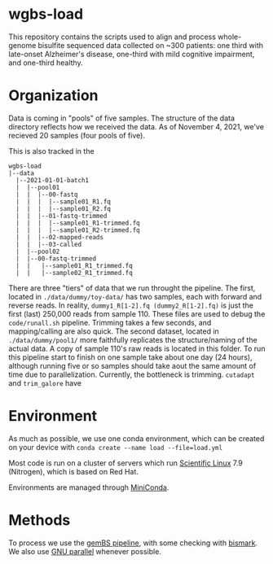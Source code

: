 
# wgbs-load

This repository contains the scripts used to align and process whole-genome bisulfite sequenced data collected on ~300 patients: one third with late-onset Alzheimer's disease, one-third with mild cognitive impairment, and one-third healthy.

# Organization

Data is coming in "pools" of five samples. The structure of the data directory reflects how we received the data. As of November 4, 2021, we've recieved 20 samples (four pools of five).

This is also tracked in the


```
wgbs-load
|--data
  |--2021-01-01-batch1
  |  |--pool01
  |  |  |--00-fastq
  |  |  |  |--sample01_R1.fq
  |  |  |  |--sample01_R2.fq
  |  |  |--01-fastq-trimmed
  |  |  |  |--sample01_R1-trimmed.fq
  |  |  |  |--sample01_R2-trimmed.fq
  |  |  |--02-mapped-reads
  |  |  |--03-called
  |  |--pool02
  |  |--00-fastq-trimmed
  |  |   |--sample01_R1_trimmed.fq
  |  |   |--sample02_R1_trimmed.fq
```

There are three "tiers" of data that we run throught the pipeline. The first, located in `./data/dummy/toy-data/` has two samples, each with forward and reverse reads. In reality, `dummy1_R[1-2].fq (dummy2_R[1-2].fq)` is just the first (last) 250,000 reads from sample 110. These files are used to debug the `code/runall.sh` pipeline. Trimming takes a few seconds, and mapping/calling are also quick. The second dataset, located in `./data/dummy/pool1/` more faithfully replicates the structure/naming of the actual data. A copy of sample 110's raw reads is located in this folder. To run this pipeline start to finish on one sample take about one day (24 hours), although running five or so samples should take aout the same amount of time due to parallelization. Currently, the bottleneck is trimming. `cutadapt` and `trim_galore` have 

# Environment

As much as possible, we use one conda environment, which can be created on your device with
`conda create --name load --file=load.yml`

Most code is run on a cluster of servers which run [Scientific Linux](https://en.wikipedia.org/wiki/Scientific_Linux) 7.9 (Nitrogen), which is based on Red Hat.

Environments are managed through [MiniConda](https://docs.conda.io/en/latest/miniconda.html).

# Methods

To process we use the [gemBS pipeline](https://github.com/heathsc/gemBS-rs), with some checking with [bismark](https://www.bioinformatics.babraham.ac.uk/projects/bismark/). We also use [GNU parallel](https://www.gnu.org/software/parallel/) whenever possible.